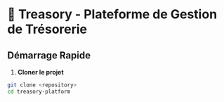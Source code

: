 # 🏦 Treasory - Plateforme de Gestion de Trésorerie

## Démarrage Rapide

1. **Cloner le projet**
```bash
git clone <repository>
cd treasory-platform